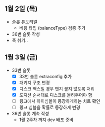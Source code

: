 
## 1월 2일 (목)

- 슬롯 튜토리얼
	- 베팅 타입 (balanceType) 검증 추가
- 36번 슬롯 작성
- 푹 쉬기..

## 1월 3일 (금)

- 33번 슬롯
	- [x] 33번 슬롯 extraconfig 추가
	- [x] 패키지 구조 변경
	- [x] 디스크 맥스일 경우 뱃지 붙지 않도록 처리
	- [x] 포지션 순서대로 디스크를 올려주어야 함
	- [ ] 링크에서 하이심볼이 등장하게하는 치트 확인
	- [ ] 링크 심볼을 확률로 등장하게 변경
- 36번 슬롯 계속 작성
	- 1월 2주차 까지 dev 배포 준비